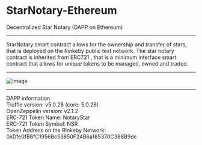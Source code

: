 # StarNotary-Ethereum
Decentralized Star Notary (DAPP on Ethereum)
****
StarNotary smart contract allows for the ownership and transfer of stars, that is deployed on the Rinkeby public test network. The star notary contract is inherited from ERC721 , that is a minimum interface smart contract that allows for unique tokens to be managed, owned and traded.
****
![image](https://github.com/DavidCLi/StarNotary-Ethereum/edit/master/pics/Frontend.JPG)
****
DAPP information  
Truffle version: v5.0.28 (core: 5.0.28)  
OpenZeppelin version: v2.1.2  
ERC-721 Token Name: NotaryStar  
ERC-721 Token Symbol: NSR  
Token Address on the Rinkeby Network: 0xDfe0fB6fC1956Bc53850F24B6a185370C388B9dc  
